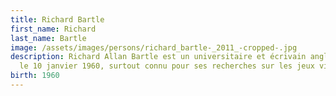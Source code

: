 ```yaml
---
title: Richard Bartle
first_name: Richard
last_name: Bartle
image: /assets/images/persons/richard_bartle-_2011_-cropped-.jpg
description: Richard Allan Bartle est un universitaire et écrivain anglais, né
  le 10 janvier 1960, surtout connu pour ses recherches sur les jeux vidéo.
birth: 1960
---
```

